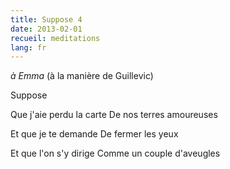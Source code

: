 ```yaml
---
title: Suppose 4
date: 2013-02-01
recueil: meditations
lang: fr
---
```


*à Emma*
(à la manière de Guillevic)

Suppose

Que j'aie perdu la carte
De nos terres amoureuses

Et que je te demande
De fermer les yeux

Et que l'on s'y dirige
Comme un couple d'aveugles
